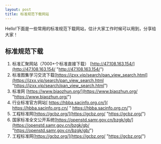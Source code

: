 ```yaml
---
layout: post
title: 标准规范下载网站
---
```


Hello!下面是一些常用的标准规范下载网站，估计大家工作时候可以用到，分享给大家！


## 标准规范下载
1. 标准汇聚网站（7000+个标准直接下载） [http://47.108.163.154/](http://47.108.163.154/ "http://47.108.163.154/")
2. 标准图集学习交流下载[https://jzxx.vip/search/pan_view_search.html](https://jzxx.vip/search/pan_view_search.html "https://jzxx.vip/search/pan_view_search.html")
3. 标准网 [https://www.biaozhun.org/](https://www.biaozhun.org/ "https://www.biaozhun.org/")
4. 行业标准官方网站[ https://hbba.sacinfo.org.cn/]( https://hbba.sacinfo.org.cn/ " https://hbba.sacinfo.org.cn/")
5. 工程标准网[https://gcbz.org/](https://gcbz.org/ "https://gcbz.org/")
1. 国家标准全文公开系统[https://openstd.samr.gov.cn/bzgk/gb/](https://openstd.samr.gov.cn/bzgk/gb/ "https://openstd.samr.gov.cn/bzgk/gb/")
2. 工程标准网[https://gcbz.org/](https://gcbz.org/ "https://gcbz.org/")
